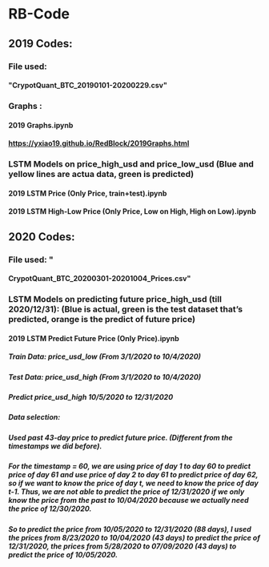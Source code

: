 # RB-Code

## 2019 Codes:
### File used: 
#### "CrypotQuant_BTC_20190101-20200229.csv" 
### Graphs : 
#### 2019 Graphs.ipynb 
#### https://yxiao19.github.io/RedBlock/2019Graphs.html 
### LSTM Models on price_high_usd and price_low_usd (Blue and yellow lines are actua data, green is predicted)
#### 2019 LSTM Price (Only Price, train+test).ipynb
#### 2019 LSTM High-Low Price (Only Price, Low on High, High on Low).ipynb


## 2020 Codes:
### File used: "
#### CrypotQuant_BTC_20200301-20201004_Prices.csv"
### LSTM Models on predicting future price_high_usd (till 2020/12/31): (Blue is actual, green is the test dataset that’s predicted, orange is the predict of future price)
#### 2019 LSTM Predict Future Price (Only Price).ipynb
##### Train Data: price_usd_low (From 3/1/2020 to 10/4/2020)
##### Test  Data: price_usd_high (From 3/1/2020 to 10/4/2020)
##### Predict price_usd_high 10/5/2020 to 12/31/2020

##### Data selection: 
##### Used past 43-day price to predict future price. (Different from the timestamps we did before).

##### For the timestamp = 60, we are using price of day 1 to day 60 to predict price of day 61 and use price of day 2 to day 61 to predict price of day 62, so if we want to know the price of day t, we need to know the price of day t-1. Thus, we are not able to predict the price of 12/31/2020 if we only know the price from the past to 10/04/2020 because we actually need the price of 12/30/2020.

##### So to predict the price from 10/05/2020 to 12/31/2020 (88 days), I used the prices from 8/23/2020 to 10/04/2020 (43 days) to predict the price of 12/31/2020, the prices from 5/28/2020 to 07/09/2020 (43 days) to predict the price of 10/05/2020. 




